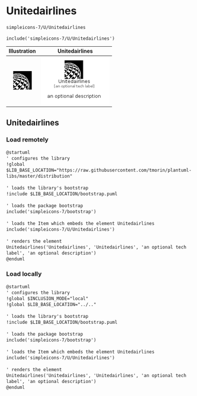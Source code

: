 # Unitedairlines


```text
simpleicons-7/U/Unitedairlines
```

```text
include('simpleicons-7/U/Unitedairlines')
```



| Illustration | Unitedairlines |
| :---: | :---: |
| ![illustration for Illustration](../../simpleicons-7/U/Unitedairlines.png) | ![illustration for Unitedairlines](../../simpleicons-7/U/Unitedairlines.Local.png) |




## Unitedairlines

### Load remotely
```plantuml
@startuml
' configures the library
!global $LIB_BASE_LOCATION="https://raw.githubusercontent.com/tmorin/plantuml-libs/master/distribution"

' loads the library's bootstrap
!include $LIB_BASE_LOCATION/bootstrap.puml

' loads the package bootstrap
include('simpleicons-7/bootstrap')

' loads the Item which embeds the element Unitedairlines
include('simpleicons-7/U/Unitedairlines')

' renders the element
Unitedairlines('Unitedairlines', 'Unitedairlines', 'an optional tech label', 'an optional description')
@enduml
```

### Load locally
```plantuml
@startuml
' configures the library
!global $INCLUSION_MODE="local"
!global $LIB_BASE_LOCATION="../.."

' loads the library's bootstrap
!include $LIB_BASE_LOCATION/bootstrap.puml

' loads the package bootstrap
include('simpleicons-7/bootstrap')

' loads the Item which embeds the element Unitedairlines
include('simpleicons-7/U/Unitedairlines')

' renders the element
Unitedairlines('Unitedairlines', 'Unitedairlines', 'an optional tech label', 'an optional description')
@enduml
```

